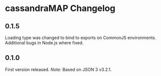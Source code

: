 # cassandraMAP Changelog

## 0.1.5

Loading type was changed to bind to exports on CommonJS environments.
Additional bugs in Node.js where fixed.

## 0.1.0

First version released.
*Note:* Based on JSON 3 v3.2.1.
